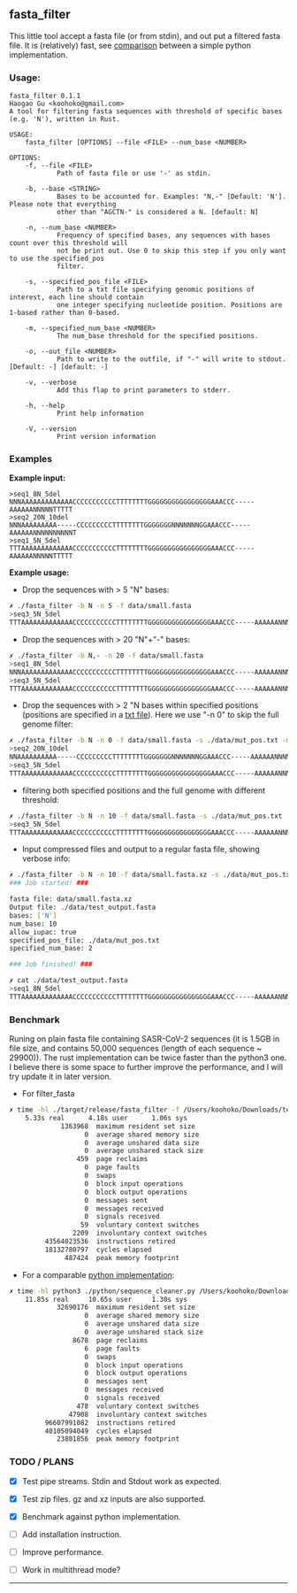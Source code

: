 ## fasta_filter

This little tool accept a fasta file (or from stdin), and out put a filtered fasta file. It is (relatively) fast, see [comparison](#benchmark) between a simple python implementation.

### Usage:
```
fasta_filter 0.1.1
Haogao Gu <koohoko@gmail.com>
A tool for filtering fasta sequences with threshold of specific bases (e.g. 'N'), written in Rust.

USAGE:
    fasta_filter [OPTIONS] --file <FILE> --num_base <NUMBER>

OPTIONS:
    -f, --file <FILE>
            Path of fasta file or use '-' as stdin.

    -b, --base <STRING>
            Bases to be accounted for. Examples: "N,-" [Default: 'N']. Please note that everything
            other than "AGCTN-" is considered a N. [default: N]

    -n, --num_base <NUMBER>
            Frequency of specified bases, any sequences with bases count over this threshold will
            not be print out. Use 0 to skip this step if you only want to use the specified_pos
            filter.

    -s, --specified_pos_file <FILE>
            Path to a txt file specifying genomic positions of interest, each line should contain
            one integer specifying nucleotide position. Positions are 1-based rather than 0-based.

    -m, --specified_num_base <NUMBER>
            The num_base threshold for the specified positions.

    -o, --out_file <NUMBER>
            Path to write to the outfile, if "-" will write to stdout. [Default: -] [default: -]

    -v, --verbose
            Add this flap to print parameters to stderr.

    -h, --help
            Print help information

    -V, --version
            Print version information
```

### Examples
**Example input:**
```
>seq1_8N_5del
NNNAAAAAAAAAAAAACCCCCCCCCCCTTTTTTTTGGGGGGGGGGGGGGGGAAACCC-----AAAAAANNNNNTTTTT
>seq2_20N_10del
NNNAAAAAAAAA-----CCCCCCCCCTTTTTTTTGGGGGGGNNNNNNNGGAAACCC-----AAAAAANNNNNNNNNNT
>seq1_5N_5del
TTTAAAAAAAAAAAAACCCCCCCCCCCTTTTTTTTGGGGGGGGGGGGGGGGAAACCC-----AAAAAANNNNNTTTTT
```
**Example usage:**
- Drop the sequences with > 5 "N" bases:
```sh
✗ ./fasta_filter -b N -n 5 -f data/small.fasta   
>seq3_5N_5del
TTTAAAAAAAAAAAAACCCCCCCCCCCTTTTTTTTGGGGGGGGGGGGGGGGAAACCC-----AAAAAANNNNNTTTTT
```
- Drop the sequences with > 20 "N"+"-" bases:
```sh
✗ ./fasta_filter -b N,- -n 20 -f data/small.fasta 
>seq1_8N_5del
NNNAAAAAAAAAAAAACCCCCCCCCCCTTTTTTTTGGGGGGGGGGGGGGGGAAACCC-----AAAAAANNNNNTTTTT
>seq3_5N_5del
TTTAAAAAAAAAAAAACCCCCCCCCCCTTTTTTTTGGGGGGGGGGGGGGGGAAACCC-----AAAAAANNNNNTTTTT
```
- Drop the sequences with > 2 "N bases within specified positions (positions are specified in a [txt file](data/mut_pos.txt)). Here we use "-n 0" to skip the full genome filter:
```sh
✗ ./fasta_filter -b N -n 0 -f data/small.fasta -s ./data/mut_pos.txt -m 2
>seq2_20N_10del
NNAAAAAAAAAA-----CCCCCCCCCTTTTTTTTGGGGGGGNNNNNNNGGAAACCC-----AAAAAANNNNNNNNNNT
>seq3_5N_5del
TTTAAAAAAAAAAAAACCCCCCCCCCCTTTTTTTTGGGGGGGGGGGGGGGGAAACCC-----AAAAAANNNNNTTTTT
```
- filtering both specified positions and the full genome with different threshold:
```sh
✗ ./fasta_filter -b N -n 10 -f data/small.fasta -s ./data/mut_pos.txt -m 2
>seq3_5N_5del
TTTAAAAAAAAAAAAACCCCCCCCCCCTTTTTTTTGGGGGGGGGGGGGGGGAAACCC-----AAAAAANNNNNTTTTT
```
- Input compressed files and output to a regular fasta file, showing verbose info:
```sh
✗ ./fasta_filter -b N -n 10 -f data/small.fasta.xz -s ./data/mut_pos.txt -m 2 -v -o ./data/test_output.fasta
### Job started! ###

fasta file: data/small.fasta.xz
Output file: ./data/test_output.fasta
bases: ['N']
num_base: 10
allow_iupac: true
specified_pos_file: ./data/mut_pos.txt
specified_num_base: 2

### Job finished! ###

✗ cat ./data/test_output.fasta 
>seq1_8N_5del
TTTAAAAAAAAAAAAACCCCCCCCCCCTTTTTTTTGGGGGGGGGGGGGGGGAAACCC-----AAAAAANNNNNTTTTT
```

### Benchmark
Runing on plain fasta file containing SASR-CoV-2 sequences (it is 1.5GB in file size, and contains 50,000 sequences (length of each sequence ~ 29900)). The rust implementation can be twice faster than the python3 one. I believe there is some space to further improve the performance, and I will try update it in later version.

- For filter_fasta
```sh
✗ time -hl ./target/release/fasta_filter -f /Users/koohoko/Downloads/test.fasta -b N,- -n 4500 -m 10 -s ./data/BA1_BA2_pos.txt > /Users/koohoko/Downloads/benchmark_rust.fasta 2> ./data/benchmark_rust.log
	5.33s real		4.18s user		1.06s sys
             1363968  maximum resident set size
                   0  average shared memory size
                   0  average unshared data size
                   0  average unshared stack size
                 459  page reclaims
                   0  page faults
                   0  swaps
                   0  block input operations
                   0  block output operations
                   0  messages sent
                   0  messages received
                   0  signals received
                  59  voluntary context switches
                2209  involuntary context switches
         43564023536  instructions retired
         18132780797  cycles elapsed
              487424  peak memory footprint
```
- For a comparable [python implementation](./python/sequence_cleaner.py):
```sh
✗ time -hl python3 ./python/sequence_cleaner.py /Users/koohoko/Downloads/test.fasta 4500 ./data/BA1_BA2_pos.txt > /Users/koohoko/Downloads/benchmark_python.fasta 2> ./data/benchmark_python.log
	11.85s real		10.65s user		1.30s sys
            32690176  maximum resident set size
                   0  average shared memory size
                   0  average unshared data size
                   0  average unshared stack size
                8678  page reclaims
                   6  page faults
                   0  swaps
                   0  block input operations
                   0  block output operations
                   0  messages sent
                   0  messages received
                   0  signals received
                 478  voluntary context switches
               47908  involuntary context switches
         96607991082  instructions retired
         40105094049  cycles elapsed
            23801856  peak memory footprint
```

### TODO / PLANS
* [x] Test pipe streams. Stdin and Stdout work as expected.
* [x] Test zip files. gz and xz inputs are also supported.
* [x] Benchmark against python implementation.
* [ ] Add installation instruction.
* [ ] Improve performance.
* [ ] Work in multithread mode?


---

